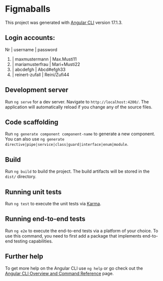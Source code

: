 # Figmaballs

This project was generated with [Angular CLI](https://github.com/angular/angular-cli) version 17.1.3.

## Login accounts:

Nr | username        | password
1. | maxmustermann   | Max.Musti11
2. | mariamusterfrau | Mari+Musti22
3. | abcdefgh        | Abcd#efgh33
4. | reinert-zufall  | Reini/Zufi44

## Development server

Run `ng serve` for a dev server. Navigate to `http://localhost:4200/`. The application will automatically reload if you change any of the source files.

## Code scaffolding

Run `ng generate component component-name` to generate a new component. You can also use `ng generate directive|pipe|service|class|guard|interface|enum|module`.

## Build

Run `ng build` to build the project. The build artifacts will be stored in the `dist/` directory.

## Running unit tests

Run `ng test` to execute the unit tests via [Karma](https://karma-runner.github.io).

## Running end-to-end tests

Run `ng e2e` to execute the end-to-end tests via a platform of your choice. To use this command, you need to first add a package that implements end-to-end testing capabilities.

## Further help

To get more help on the Angular CLI use `ng help` or go check out the [Angular CLI Overview and Command Reference](https://angular.io/cli) page.
